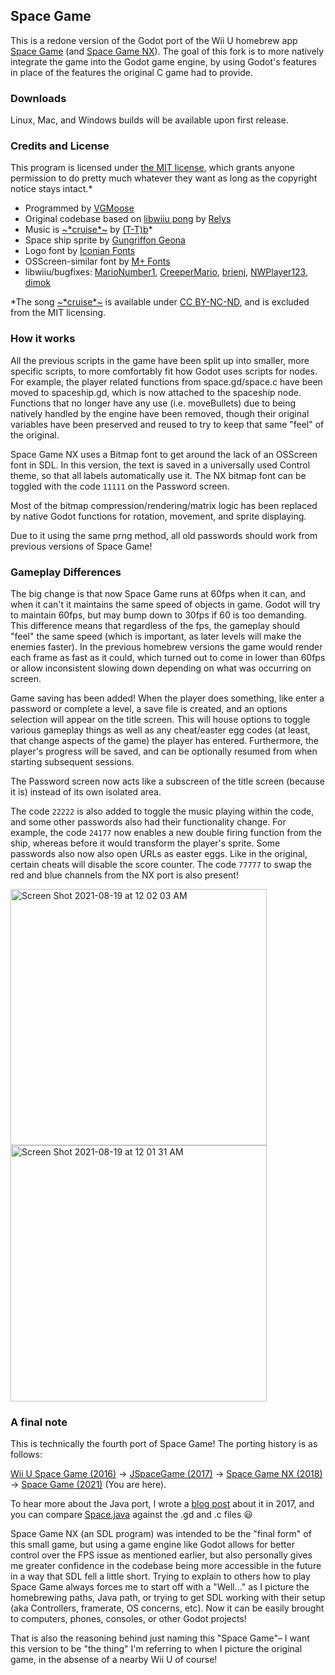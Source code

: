 ## Space Game
This is a redone version of the Godot port of the Wii U homebrew app [Space Game](https://github.com/vgmoose/wiiu-space) (and [Space Game NX](https://github.com/vgmoose/space-nx)). The goal of this fork is to more natively integrate the game into the Godot game engine, by using Godot's features in place of the features the original C game had to provide.

### Downloads
Linux, Mac, and Windows builds will be available upon first release.

### Credits and License
This program is licensed under [the MIT license](https://opensource.org/licenses/MIT), which grants anyone permission to do pretty much whatever they want as long as the copyright notice stays intact.*
 - Programmed by [VGMoose](https://github.com/vgmoose)
 - Original codebase based on [libwiiu pong](https://github.com/wiiudev/libwiiu/tree/master/osscreenexamples/pong) by [Relys](https://github.com/Relys)
 - Music is [\~\*cruise\*\~](https://t-tb.bandcamp.com/track/cruise) by [(T-T)b](https://t-tb.bandcamp.com/)*
 - Space ship sprite by [Gungriffon Geona](http://shmups.system11.org/viewtopic.php?p=421436&sid=c7c9dc0b51eb40aa10bd77f724f45bb1#p421436)
 - Logo font by [Iconian Fonts](http://www.dafont.com/ozda.font) 
 - OSScreen-similar font by [M+ Fonts](http://mplus-fonts.osdn.jp/about-en2.html)
 - libwiiu/bugfixes: [MarioNumber1](https://github.com/MarioNumber1), [CreeperMario](https://github.com/CreeperMario),  [brienj](https://github.com/xhp-creations), [NWPlayer123](https://github.com/NWPlayer123), [dimok](https://github.com/dimok789)
 
 *The song [\~\*cruise\*\~](https://t-tb.bandcamp.com/track/cruise) is available under [CC BY-NC-ND](https://ptesquad.bandcamp.com/album/pizza-planet-ep), and is excluded from the MIT licensing.

### How it works

All the previous scripts in the game have been split up into smaller, more specific scripts, to more comfortably fit how Godot uses scripts for nodes. For example, the player related functions from space.gd/space.c have been moved to spaceship.gd, which is now attached to the spaceship node. Functions that no longer have any use (i.e. moveBullets) due to being natively handled by the engine have been removed, though their original variables have been preserved and reused to try to keep that same "feel" of the original. 

Space Game NX uses a Bitmap font to get around the lack of an OSScreen font in SDL. In this version, the text is saved in a universally used Control theme, so that all labels automatically use it. The NX bitmap font can be toggled with the code `11111` on the Password screen.

Most of the bitmap compression/rendering/matrix logic has been replaced by native Godot functions for rotation, movement, and sprite displaying.

Due to it using the same prng method, all old passwords should work from previous versions of Space Game!

### Gameplay Differences

The big change is that now Space Game runs at 60fps when it can, and when it can't it maintains the same speed of objects in game.  Godot will try to maintain 60fps, but may bump down to 30fps if 60 is too demanding. This difference means that regardless of the fps, the gameplay should "feel" the same speed (which is important, as later levels will make the enemies faster). In the previous homebrew versions the game would render each frame as fast as it could, which turned out to come in lower than 60fps or allow inconsistent slowing down depending on what was occurring on screen.

Game saving has been added! When the player does something, like enter a password or complete a level, a save file is created, and an options selection will appear on the title screen. This will house options to toggle various gameplay things as well as any cheat/easter egg codes (at least, that change aspects of the game) the player has entered. Furthermore, the player's progress will be saved, and can be optionally resumed from when starting subsequent sessions. 

The Password screen now acts like a subscreen of the title screen (because it is) instead of its own isolated area.

The code `22222` is also added to toggle the music playing within the code, and some other passwords also had their functionality change. For example, the code `24177` now enables a new double firing function from the ship, whereas before it would transform the player's sprite. Some passwords also now also open URLs as easter eggs. Like in the original, certain cheats will disable the score counter. The code `77777` to swap the red and blue channels from the NX port is also present!

<img width="410" alt="Screen Shot 2021-08-19 at 12 02 03 AM" src="https://user-images.githubusercontent.com/2467473/130005764-2e9437a1-4d2d-4710-a410-f9f65cf05231.png"> <img width="410" alt="Screen Shot 2021-08-19 at 12 01 31 AM" src="https://user-images.githubusercontent.com/2467473/130005776-3d1f634c-5348-458b-8af1-70aeabb74e86.png">


### A final note
This is technically the fourth port of Space Game! The porting history is as follows:

[Wii U Space Game (2016)](https://github.com/vgmoose/wiiu-space) -> [JSpaceGame (2017)](https://github.com/vgmoose/JSpaceGame/) -> [Space Game NX (2018)](https://github.com/vgmoose/space-nx) -> [Space Game (2021)](https://github.com/vgmoose/space-game) (You are here).

To hear more about the Java port, I wrote a [blog post](https://gbatemp.net/blog/vgmoose.382062/) about it in 2017, and you can compare [Space.java](https://github.com/vgmoose/JSpaceGame/blob/master/src/Space.java) against the .gd and .c files :smiley:

Space Game NX (an SDL program) was intended to be the "final form" of this small game, but using a game engine like Godot allows for better control over the FPS issue as mentioned earlier, but also personally gives me greater confidence in the codebase being more accessible in the future in a way that SDL fell a little short. Trying to explain to others how to play Space Game always forces me to start off with a "Well..." as I picture the homebrewing paths, Java path, or trying to get SDL working with their setup (aka Controllers, framerate, OS concerns, etc). Now it can be easily brought to computers, phones, consoles, or other Godot projects!

That is also the reasoning behind just naming this "Space Game"– I want this version to be "the thing" I'm referring to when I picture the original game, in the absense of a nearby Wii U of course!
